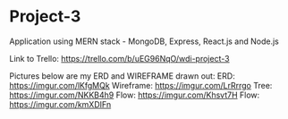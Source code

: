 # Project-3
Application using MERN stack - MongoDB, Express, React.js and Node.js

Link to Trello: https://trello.com/b/uEG96NqO/wdi-project-3

Pictures below are my ERD and WIREFRAME drawn out: 
ERD: https://imgur.com/lKfgMQk
Wireframe: https://imgur.com/LrRrrgo
Tree: https://imgur.com/NKKB4h9
Flow: https://imgur.com/Khsvt7H
Flow: https://imgur.com/kmXDIFn
